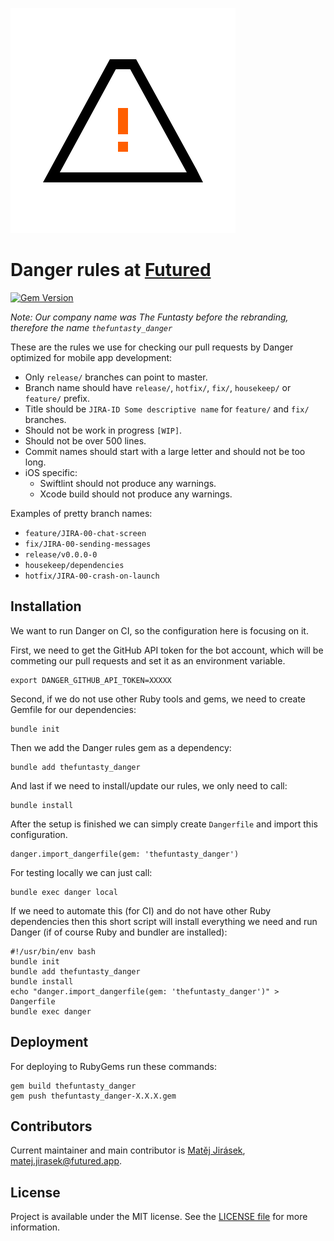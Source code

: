 ![The Funtasty Danger](doc/logo.svg)

# Danger rules at [Futured](https://www.futured.app)

[![Gem Version](https://badge.fury.io/rb/thefuntasty_danger.svg)](https://badge.fury.io/rb/thefuntasty_danger)

*Note: Our company name was The Funtasty before the rebranding, therefore the name `thefuntasty_danger`*

These are the rules we use for checking our pull requests by Danger optimized for mobile app development:

- Only `release/` branches can point to master.
- Branch name should have `release/`, `hotfix/`, `fix/`, `housekeep/` or `feature/` prefix.
- Title should be `JIRA-ID Some descriptive name` for `feature/` and `fix/` branches.
- Should not be work in progress `[WIP]`.
- Should not be over 500 lines.
- Commit names should start with a large letter and should not be too long.
- iOS specific:
  - Swiftlint should not produce any warnings.
  - Xcode build should not produce any warnings.

Examples of pretty branch names:

- `feature/JIRA-00-chat-screen`
- `fix/JIRA-00-sending-messages`
- `release/v0.0.0-0`
- `housekeep/dependencies`
- `hotfix/JIRA-00-crash-on-launch`

## Installation

We want to run Danger on CI, so the configuration here is focusing on it.

First, we need to get the GitHub API token for the bot account, which will be commeting our pull requests and set it as an environment variable.

```
export DANGER_GITHUB_API_TOKEN=XXXXX
```

Second, if we do not use other Ruby tools and gems, we need to create Gemfile for our dependencies:

```
bundle init
```

Then we add the Danger rules gem as a dependency:

```
bundle add thefuntasty_danger
```

And last if we need to install/update our rules, we only need to call:

```
bundle install
```

After the setup is finished we can simply create `Dangerfile` and import this configuration.

```
danger.import_dangerfile(gem: 'thefuntasty_danger')
```

For testing locally we can just call:

```
bundle exec danger local
```

If we need to automate this (for CI) and do not have other Ruby dependencies then this short script will install everything we need and run Danger (if of course Ruby and bundler are installed):

```
#!/usr/bin/env bash
bundle init
bundle add thefuntasty_danger
bundle install
echo "danger.import_dangerfile(gem: 'thefuntasty_danger')" > Dangerfile
bundle exec danger
```

## Deployment

For deploying to RubyGems run these commands:

```
gem build thefuntasty_danger
gem push thefuntasty_danger-X.X.X.gem
```

## Contributors

Current maintainer and main contributor is [Matěj Jirásek](https://github.com/mkj-is), <matej.jirasek@futured.app>.

## License

Project is available under the MIT license. See the [LICENSE file](LICENSE) for more information.
